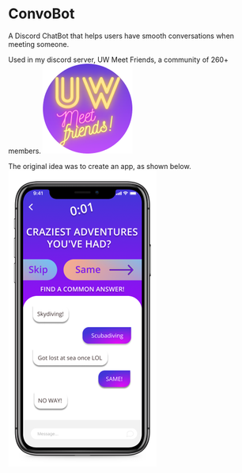 # ConvoBot
A Discord ChatBot that helps users have smooth conversations when meeting someone. 

Used in my discord server, UW Meet Friends, a community of 260+ members.
![](images/UWBluePurple.png)

The original idea was to create an app, as shown below.
![](images/iphone_app_r.png)

